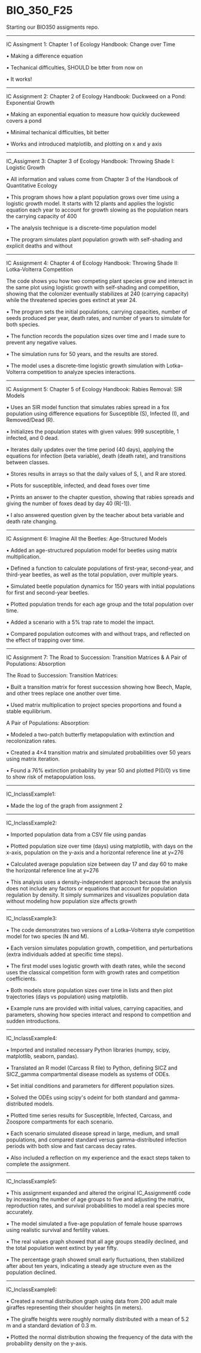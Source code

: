 # BIO_350_F25
Starting our BIO350 assigments repo.

_____________________________________________________________________________

IC Assingment 1: Chapter 1 of Ecology Handbook: Change over Time

• Making a difference equation

• Techanical difficulties, SHOULD be btter from now on

• It works!

_____________________________________________________________________________

IC Assignment 2: Chapter 2 of Ecology Handbook: Duckweed on a Pond: Exponential Growth

• Making an exponential equation to measure how quickly duckeweed covers a pond

• Minimal techanical difficulties, bit better

• Works and introduced matplotlib, and plotting on x and y axis

_____________________________________________________________________________

IC_Assigment 3: Chapter 3 of Ecology Handbook: Throwing Shade I: Logistic Growth

• All information and values come from Chapter 3 of the Handbook of Quantitative Ecology

• This program shows how a plant population grows over time using a logistic growth model. It starts with 12 plants and applies the logistic equation each year to account for growth slowing as the population nears the carrying capacity of 400

• The analysis technique is a discrete-time population model

• The program simulates plant population growth with self-shading and explicit deaths and without

_____________________________________________________________________________

IC Assignment 4: Chapter 4 of Ecology Handbook: Throwing Shade II: Lotka-Volterra Competition

The code shows you how two competing plant species grow and interact in the same plot using logistic growth with self-shading and competition, showing that the colonizer eventually stabilizes at 240 (carrying capacity) while the threatened species goes extinct at year 24. 

• The program sets the initial populations, carrying capacities, number of seeds produced per year, death rates,  and number of years to simulate for both species. 

• The function records the population sizes over time and I made sure to prevent any negative values.

• The simulation runs for  50 years, and the results are stored.

• The model uses a discrete-time logistic growth simulation with Lotka–Volterra competition to analyze species interactions.

_____________________________________________________________________________

IC Assignment 5: Chapter 5 of Ecology Handbook: Rabies Removal: SIR Models

• Uses an SIR model function that simulates rabies spread in a fox population using difference equations for Susceptible (S), Infected (I), and Removed/Dead (R).

• Initializes the population states with given values: 999 susceptible, 1 infected, and 0 dead.

• Iterates daily updates over the time period (40 days), applying the equations for infection (beta variable), death (death rate), and transitions between classes.

• Stores results in arrays so that the daily values of S, I, and R are stored.

• Plots for susceptible, infected, and dead foxes over time

• Prints an answer to the chapter question, showing that rabies spreads and giving the number of foxes dead by day 40 (R[-1]).

• I also answered question given by the teacher about beta variable and death rate changing. 

_____________________________________________________________________________

IC Assignment 6: Imagine All the Beetles: Age-Structured Models

• Added an age-structured population model for beetles using matrix multiplication.

• Defined a function to calculate populations of first-year, second-year, and third-year beetles, as well as the total population, over multiple years.

• Simulated beetle population dynamics for 150 years with initial populations for first and second-year beetles.

• Plotted population trends for each age group and the total population over time.

• Added a scenario with a 5% trap rate to model the impact.

• Compared population outcomes with and without traps, and reflected on the effect of trapping over time.

_____________________________________________________________________________

IC Assignment 7: The Road to Succession: Transition Matrices & A Pair of Populations: Absorption

The Road to Succession: Transition Matrices:

• Built a transition matrix for forest succession showing how Beech, Maple, and other trees replace one another over time. 

• Used matrix multiplication to project species proportions and found a stable equilibrium. 


A Pair of Populations: Absorption:

• Modeled a two-patch butterfly metapopulation with extinction and recolonization rates.

• Created a 4×4 transition matrix and simulated probabilities over 50 years using matrix iteration. 

• Found a 76% extinction probability by year 50 and plotted P(0/0) vs time to show risk of metapopulation loss.

_____________________________________________________________________________
IC_InclassExample1:

• Made the log of the graph from assignment 2

_____________________________________________________________________________

IC_InclassExample2:

• Imported population data from a CSV file using pandas

• Plotted population size over time (days) using matplotlib, with days on the x-axis, population on the y-axis
and a horizontal reference line at y=276
 
• Calculated average population size between day 17 and day 60 to make the horizontal reference line at y=276

• This analysis uses a density-independent approach because the analysis does not include any factors or equations that account for population regulation by density. It simply summarizes and visualizes population data without modeling how population size affects growth

_____________________________________________________________________________

IC_InclassExample3:

• The code demonstrates two versions of a Lotka–Volterra style competition model for two species (N and M). 

• Each version simulates population growth, competition, and perturbations (extra individuals added at specific time steps). 

• The first model uses logistic growth with death rates, while the second uses the classical competition form with growth rates and competition coefficients. 

• Both models store population sizes over time in lists and then plot trajectories (days vs population) using matplotlib. 

• Example runs are provided with initial values, carrying capacities, and parameters, showing how species interact and respond to competition and sudden introductions.

_____________________________________________________________________________

IC_InclassExample4:

• Imported and installed necessary Python libraries (numpy, scipy, matplotlib, seaborn, pandas).

• Translated an R model (Carcass R file) to Python, defining SICZ and SICZ_gamma compartmental disease models as systems of ODEs.

• Set initial conditions and parameters for different population sizes.

• Solved the ODEs using scipy's odeint for both standard and gamma-distributed models.

• Plotted time series results for Susceptible, Infected, Carcass, and Zoospore compartments for each scenario.

• Each scenario simulated disease spread in large, medium, and small populations, and compared standard versus gamma-distributed infection periods with both slow and fast carcass decay rates.

• Also included a reflection on my experience and the exact steps taken to complete the assignment.

_____________________________________________________________________________

IC_InclassExample5:

• This assignment expanded and altered the original IC_Assignment6 code by increasing the number of age groups to five and adjusting the matrix, reproduction rates, and survival probabilities to model a real species more accurately.

• The model simulated a five-age population of female house sparrows using realistic survival and fertility values.

• The real values graph showed that all age groups steadily declined, and the total population went extinct by year fifty.

• The percentage graph showed small early fluctuations, then stabilized after about ten years, indicating a steady age structure even as the population declined.

_____________________________________________________________________________

IC_InclassExample6:

• Created a normal distribution graph using data from 200 adult male giraffes representing their shoulder heights (in meters).

• The giraffe heights were roughly normally distributed with a mean of 5.2 m and a standard deviation of 0.3 m. 

• Plotted the normal distribution showing the frequency of the data with the probability density on the y-axis.

